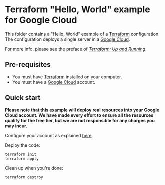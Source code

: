 # Terraform "Hello, World" example for Google Cloud

This folder contains a "Hello, World" example of a [Terraform](https://www.terraform.io/) configuration. The configuration 
deploys a single server in a [Google Cloud](http://cloud.google.com/). 

For more info, please see the preface of *[Terraform: Up and Running](http://www.terraformupandrunning.com)*.

## Pre-requisites

* You must have [Terraform](https://www.terraform.io/) installed on your computer. 
* You must have a [Google Cloud](http://cloud.google.com/) account.

## Quick start

**Please note that this example will deploy real resources into your Google Cloud account. We have made every effort to ensure 
all the resources qualify for the free tier, but we are not responsible for any charges you may incur.** 

Configure your account as explained [here](https://learn.hashicorp.com/tutorials/terraform/google-cloud-platform-build?in=terraform/gcp-get-started).

Deploy the code:

```
terraform init
terraform apply
```

Clean up when you're done:

```
terraform destroy
```